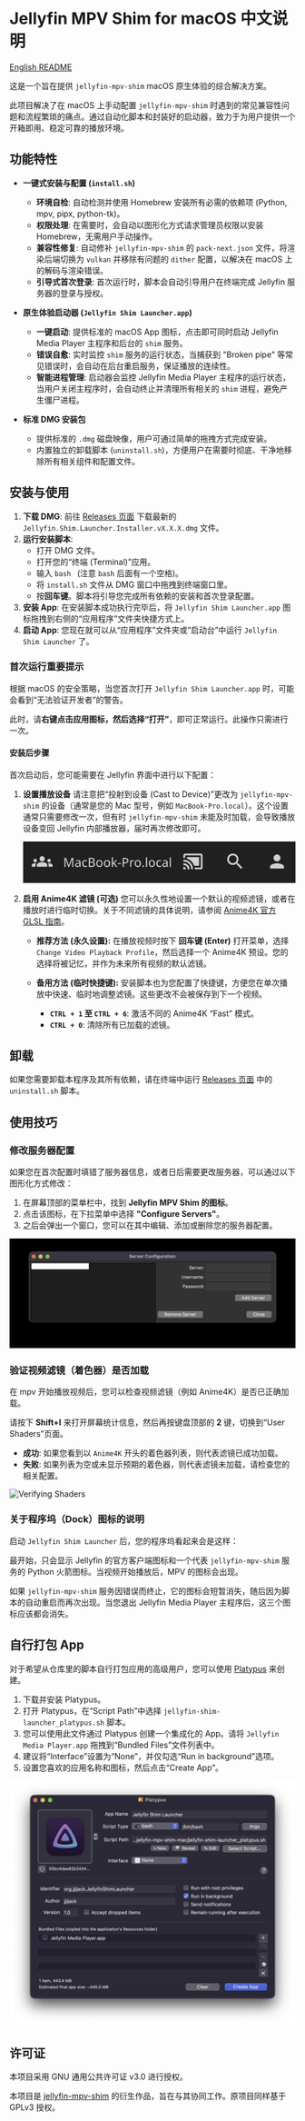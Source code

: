 # Jellyfin MPV Shim for macOS 中文说明

[English README](README.md)

这是一个旨在提供 `jellyfin-mpv-shim` macOS 原生体验的综合解决方案。

此项目解决了在 macOS 上手动配置 `jellyfin-mpv-shim` 时遇到的常见兼容性问题和流程繁琐的痛点。通过自动化脚本和封装好的启动器，致力于为用户提供一个开箱即用、稳定可靠的播放环境。

## 功能特性

* **一键式安装与配置 (`install.sh`)**
    * **环境自检**: 自动检测并使用 Homebrew 安装所有必需的依赖项 (Python, mpv, pipx, python-tk)。
    * **权限处理**: 在需要时，会自动以图形化方式请求管理员权限以安装 Homebrew，无需用户手动操作。
    * **兼容性修复**: 自动修补 `jellyfin-mpv-shim` 的 `pack-next.json` 文件，将渲染后端切换为 `vulkan` 并移除有问题的 `dither` 配置，以解决在 macOS 上的解码与渲染错误。
    * **引导式首次登录**: 首次运行时，脚本会自动引导用户在终端完成 Jellyfin 服务器的登录与授权。

* **原生体验启动器 (`Jellyfin Shim Launcher.app`)**
    * **一键启动**: 提供标准的 macOS App 图标，点击即可同时启动 Jellyfin Media Player 主程序和后台的 `shim` 服务。
    * **错误自愈**: 实时监控 `shim` 服务的运行状态，当捕获到 "Broken pipe" 等常见错误时，会自动在后台重启服务，保证播放的连续性。
    * **智能进程管理**: 启动器会监控 Jellyfin Media Player 主程序的运行状态，当用户关闭主程序时，会自动终止并清理所有相关的 `shim` 进程，避免产生僵尸进程。

* **标准 DMG 安装包**
    * 提供标准的 `.dmg` 磁盘映像，用户可通过简单的拖拽方式完成安装。
    * 内置独立的卸载脚本 (`uninstall.sh`)，方便用户在需要时彻底、干净地移除所有相关组件和配置文件。

## 安装与使用

1.  **下载 DMG**: 前往 [Releases 页面](https://github.com/jjijack/jellyfin-mpv-shim-mac/releases) 下载最新的 `Jellyfin.Shim.Launcher.Installer.vX.X.X.dmg` 文件。
2.  **运行安装脚本**:
    * 打开 DMG 文件。
    * 打开您的“终端 (Terminal)”应用。
    * 输入 `bash ` (注意 `bash` 后面有一个空格)。
    * 将 `install.sh` 文件从 DMG 窗口中拖拽到终端窗口里。
    * 按**回车键**。脚本将引导您完成所有依赖的安装和首次登录配置。
3.  **安装 App**: 在安装脚本成功执行完毕后，将 `Jellyfin Shim Launcher.app` 图标拖拽到右侧的“应用程序”文件夹快捷方式上。
4.  **启动 App**: 您现在就可以从“应用程序”文件夹或“启动台”中运行 `Jellyfin Shim Launcher` 了。

### 首次运行重要提示

根据 macOS 的安全策略，当您首次打开 `Jellyfin Shim Launcher.app` 时，可能会看到“无法验证开发者”的警告。

此时，请**右键点击应用图标，然后选择“打开”**，即可正常运行。此操作只需进行一次。

#### 安装后步骤

首次启动后，您可能需要在 Jellyfin 界面中进行以下配置：

1.  **设置播放设备**
    请注意把“投射到设备 (Cast to Device)”更改为 `jellyfin-mpv-shim` 的设备（通常是您的 Mac 型号，例如 `MacBook-Pro.local`）。这个设置通常只需要修改一次，但有时 `jellyfin-mpv-shim` 未能及时加载，会导致播放设备变回 Jellyfin 内部播放器，届时再次修改即可。

    ![设置播放设备](assets/cast_device.png)

2.  **启用 Anime4K 滤镜 (可选)**
    您可以永久性地设置一个默认的视频滤镜，或者在播放时进行临时切换。关于不同滤镜的具体说明，请参阅 [Anime4K 官方 GLSL 指南](https://github.com/bloc97/Anime4K/blob/v4.0.1/GLSL_Instructions.md)。

    * **推荐方法 (永久设置):**
        在播放视频时按下 **回车键 (Enter)** 打开菜单，选择 `Change Video Playback Profile`，然后选择一个 Anime4K 预设。您的选择将被记忆，并作为未来所有视频的默认滤镜。

    * **备用方法 (临时快捷键):**
        安装脚本也为您配置了快捷键，方便您在单次播放中快速、临时地调整滤镜。这些更改不会被保存到下一个视频。
        * **`CTRL + 1` 至 `CTRL + 6`**: 激活不同的 Anime4K “Fast” 模式。
        * **`CTRL + 0`**: 清除所有已加载的滤镜。

## 卸载

如果您需要卸载本程序及其所有依赖，请在终端中运行 [Releases 页面](https://github.com/jjijack/jellyfin-mpv-shim-mac/releases) 中的 `uninstall.sh` 脚本。

## 使用技巧

### 修改服务器配置

如果您在首次配置时填错了服务器信息，或者日后需要更改服务器，可以通过以下图形化方式修改：

1.  在屏幕顶部的菜单栏中，找到 **Jellyfin MPV Shim 的图标**。
2.  点击该图标，在下拉菜单中选择 **"Configure Servers"**。
3.  之后会弹出一个窗口，您可以在其中编辑、添加或删除您的服务器配置。

![配置服务器菜单](assets/configure_servers.png)

### 验证视频滤镜（着色器）是否加载

在 mpv 开始播放视频后，您可以检查视频滤镜（例如 Anime4K）是否已正确加载。

请按下 **Shift+I** 来打开屏幕统计信息，然后再按键盘顶部的 **2** 键，切换到“User Shaders”页面。

* **成功**: 如果您看到以 `Anime4K` 开头的着色器列表，则代表滤镜已成功加载。
* **失败**: 如果列表为空或未显示预期的着色器，则代表滤镜未加载，请检查您的相关配置。

![Verifying Shaders](assets/verifying_shaders.png)

### 关于程序坞（Dock）图标的说明

启动 `Jellyfin Shim Launcher` 后，您的程序坞看起来会是这样：

最开始，只会显示 Jellyfin 的官方客户端图标和一个代表 `jellyfin-mpv-shim` 服务的 Python 火箭图标。当视频开始播放后，MPV 的图标会出现。

如果 `jellyfin-mpv-shim` 服务因错误而终止，它的图标会短暂消失，随后因为脚本的自动重启而再次出现。当您退出 Jellyfin Media Player 主程序后，这三个图标应该都会消失。

## 自行打包 App

对于希望从仓库里的脚本自行打包应用的高级用户，您可以使用 [Platypus](https://sveinbjorn.org/platypus) 来创建。

1.  下载并安装 Platypus。
2.  打开 Platypus，在“Script Path”中选择 `jellyfin-shim-launcher_platypus.sh` 脚本。
3.  您可以使用此文件通过 Platypus 创建一个集成化的 App。请将 `Jellyfin Media Player.app` 拖拽到“Bundled Files”文件列表中。
4.  建议将“Interface”设置为“None”，并仅勾选“Run in background”选项。
5.  设置您喜欢的应用名称和图标，然后点击“Create App”。

![Platypus 配置截图](assets/platypus_screenshot.png)

## 许可证

本项目采用 GNU 通用公共许可证 v3.0 进行授权。

本项目是 [jellyfin-mpv-shim](https://github.com/jellyfin/jellyfin-mpv-shim) 的衍生作品，旨在与其协同工作。原项目同样基于 GPLv3 授权。